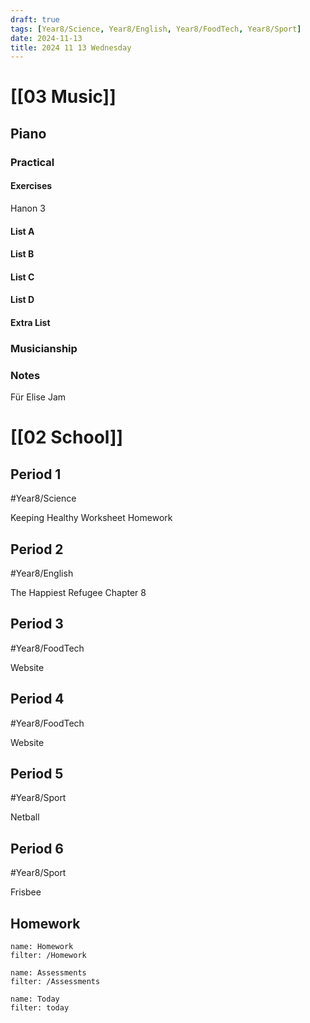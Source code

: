 ```yaml
---
draft: true
tags: [Year8/Science, Year8/English, Year8/FoodTech, Year8/Sport]
date: 2024-11-13
title: 2024 11 13 Wednesday
---
```


# [[03 Music]]

## Piano

### Practical

#### Exercises

Hanon 3

#### List A

#### List B

#### List C

#### List D

#### Extra List

### Musicianship

### Notes

Für Elise Jam

# [[02 School]]

## Period 1

#Year8/Science

Keeping Healthy Worksheet Homework

## Period 2

#Year8/English

The Happiest Refugee Chapter 8

## Period 3

#Year8/FoodTech

Website

## Period 4

#Year8/FoodTech

Website

## Period 5

#Year8/Sport

Netball

## Period 6

#Year8/Sport

Frisbee

## Homework

```todoist
name: Homework
filter: /Homework
```

```todoist
name: Assessments
filter: /Assessments
```

```todoist
name: Today
filter: today
```
